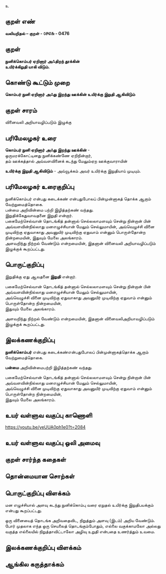 உ

## குறள் எண் 

**வலியறிதல்  – குறள் - ௦௪௭௬ - 0476**  

## குறள் 

**நுனிக்கொம்பர் ஏறினார் அஃதிறந் தூக்கின்  
உயிர்க்கிறுதி யாகி விடும்.**

## கொண்டு கூட்டும் முறை

**கொம்பர் நுனி ஏறினார் அஃது இறந்து ஊக்கின் உயிர்க்கு இறுதி ஆகிவிடும்**  

## குறள் சாரம் 

வினைவலி அறியாவழிப்படும் இழுக்கு  

## பரிமேலழகர் உரை

**கொம்பர் நுனி ஏறினார் அஃது இறந்து ஊக்கின்** -  
ஒருமரக்கோட்டினது நுனிக்கண்ணே ஏறிநின்றார்,  
தம் ஊக்கத்தால் அவ்வளவினைக் கடந்து மேலும்ஏற ஊக்குவாராயின்  

**உயிர்க்கு இறுதி ஆகிவிடும்** - அவ்வூக்கம் அவர் உயிர்க்கு இறுதியாய் முடியும்.  

## பரிமேலழகர் உரைகுறிப்பு   

நுனிக்கொம்பர் என்பது கடைக்கண் என்பதுபோலப் பின்முன்னாகத் தொக்க ஆறாம் வேற்றுமைத்தொகை.  
பன்மை அறிவின்மை பற்றி இழித்தற்கண் வந்தது.  
இறுதிக்கேதுவாவதனை இறுதி என்றார்.   
பகைமேற்செல்வான் தொடங்கித் தன்னால் செல்லலாமளவும் சென்று நின்றான் பின் அவ்வளவின்நில்லாது மனஎழுச்சியான் மேலும் செல்லுமாயின், அவ்வெழுச்சி வினை முடிவிற்கு ஏதுவாகாது அவனுயிர் முடிவிற்கு ஏதுவாம் என்னும் பொருள்தோன்ற நின்றமையின், இதுவும் மேலை அலங்காரம்.  
அளவறிந்து நிற்றல் வேண்டும் என்றமையின், இதனான் வினைவலி அறியாவழிப்படும் இழுக்குக் கூறப்பட்டது.    

## பொருட்குறிப்பு 
 
இறுதிக்கு ஏது ஆவதனை **இறுதி** என்றார்.    

பகைமேற்செல்வான் தொடங்கித் தன்னால் செல்லலாமளவும் சென்று நின்றான் பின் அவ்வளவின்நில்லாது மனஎழுச்சியான் மேலும் செல்லுமாயின்,  
அவ்வெழுச்சி வினை முடிவிற்கு ஏதுவாகாது அவனுயிர் முடிவிற்கு ஏதுவாம் என்னும் பொருள்தோன்ற நின்றமையின்,    
இதுவும் மேலை அலங்காரம். 

அளவறிந்து நிற்றல் வேண்டும் என்றமையின், இதனான் வினைவலிஅறியாவழிப்படும் இழுக்குக் கூறப்பட்டது.  

## இலக்கணக்குறிப்பு  

**நுனிக்கொம்பர்** என்பது கடைக்கண்என்பதுபோலப் பின்முன்னாகத்தொக்க ஆறாம் வேற்றுமைத்தொகை.  

**பன்மை** அறிவின்மைபற்றி இழித்தற்கண் வந்தது.    

பகைமேற்செல்வான் தொடங்கித் தன்னால் செல்லலாமளவும் சென்று நின்றான் பின் அவ்வளவின்நில்லாது மனஎழுச்சியான் மேலும் செல்லுமாயின்,  
அவ்வெழுச்சி வினை முடிவிற்கு ஏதுவாகாது அவனுயிர் முடிவிற்கு ஏதுவாம் என்னும் பொருள்தோன்ற நின்றமையின்,    
இதுவும் மேலை அலங்காரம். 

## உயர் வள்ளுவ வகுப்பு காணொளி

https://youtu.be/yeUUA0ph1e0?t=2084

## உயர் வள்ளுவ வகுப்பு ஒலி அமைவு 

 
## குறள் சார்ந்த கதைகள் 


## தொன்மையான சொற்கள்


## பொருட்குறிப்பு விளக்கம்

மன எழுச்சியால் அளவு கடந்து நுனிக்கொம்பு வரை ஏறுதல் உயிர்க்கு இறுதிபயக்கும் என்பது கூறப்பட்டது.    

ஒரு வினையைத் தொடங்க அறிவதைவிட, நிறுத்தும் அளவு (இடம்) அறிய வேண்டும்.   
போர் முதலாக எந்த ஒரு செயலைத் தொடங்கும்போதும், எல்லை வகுக்காமலோ அல்லது வகுத்த எல்லையில் நிறுத்தாவிட்டாலோ அழிவு உறுதி என்பதை உணர்த்தும் உவமை.

## இலக்கணக்குறிப்பு விளக்கம்


## ஆங்கில கருத்தாக்கம் 


